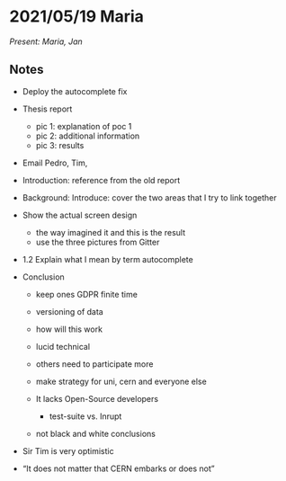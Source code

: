 
# 2021/05/19 Maria

*Present: Maria, Jan*

## Notes

* Deploy the autocomplete fix
* Thesis report
  * pic 1: explanation of poc 1
  * pic 2: additional information
  * pic 3: results
* Email Pedro, Tim,
* Introduction: reference from the old report
* Background: Introduce: cover the two areas that I try to link together
* Show the actual screen design
  * the way imagined it and this is the result
  * use the three pictures from Gitter
* 1.2 Explain what I mean by term autocomplete

* Conclusion
  * keep ones GDPR finite time
  * versioning of data
  * how will this work
  * lucid technical
  * others need to participate more
  * make strategy for uni, cern and everyone else

  * It lacks Open-Source developers
    * test-suite vs. Inrupt
  * not black and white conclusions

* Sir Tim is very optimistic
* “It does not matter that CERN embarks or does not”

